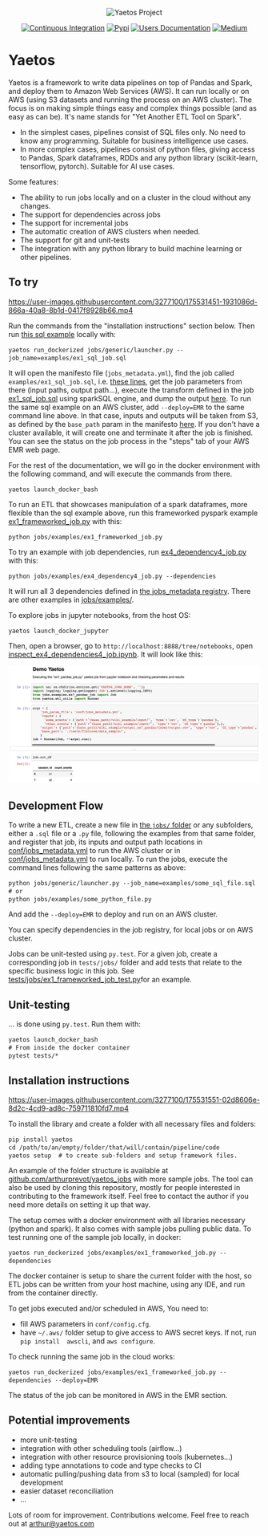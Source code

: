 <p align="center">
	<img src="./docs/images/logo_full.jpeg" alt="Yaetos Project" width="300" height="auto"/>
</p>

<div align="center">

[![Continuous Integration](https://github.com/arthurprevot/yaetos/actions/workflows/pythonapp.yml/badge.svg)](https://github.com/arthurprevot/yaetos/actions/workflows/pythonapp.yml)
[![Pypi](https://img.shields.io/pypi/v/yaetos.svg)](https://pypi.python.org/pypi/yaetos)
[![Users Documentation](https://img.shields.io/badge/-Users_Docs-blue?style=plastic&logo=readthedocs)](https://yaetos.readthedocs.io/en/latest/)
[![Medium](https://img.shields.io/badge/_-Medium-orange?style=plastic&logo=medium)](https://medium.com/@arthurprevot/yaetos-data-framework-description-ddc71caf6ce)

</div>

# Yaetos
Yaetos is a framework to write data pipelines on top of Pandas and Spark, and deploy them to Amazon Web Services (AWS). It can run locally or on AWS (using S3 datasets and running the process on an AWS cluster). The focus is on making simple things easy and complex things possible (and as easy as can be). It's name stands for "Yet Another ETL Tool on Spark".
 - In the simplest cases, pipelines consist of SQL files only. No need to know any programming. Suitable for business intelligence use cases.
 - In more complex cases, pipelines consist of python files, giving access to Pandas, Spark dataframes, RDDs and any python library (scikit-learn, tensorflow, pytorch). Suitable for AI use cases.

Some features:
 * The ability to run jobs locally and on a cluster in the cloud without any changes.
 * The support for dependencies across jobs
 * The support for incremental jobs
 * The automatic creation of AWS clusters when needed.
 * The support for git and unit-tests
 * The integration with any python library to build machine learning or other pipelines.

## To try

https://user-images.githubusercontent.com/3277100/175531451-1931086d-866a-40a8-8b1d-0417f8928b66.mp4

Run the commands from the "installation instructions" section below. Then run [this sql example](jobs/examples/ex1_sql_job.sql) locally with:

    yaetos run_dockerized jobs/generic/launcher.py --job_name=examples/ex1_sql_job.sql

It will open the manifesto file (`jobs_metadata.yml`), find the job called `examples/ex1_sql_job.sql`, i.e. [these lines](conf/jobs_metadata.yml#L7-L16), get the job parameters from there (input paths, output path...), execute the transform defined in the job [ex1_sql_job.sql](jobs/examples/ex1_sql_job.sql) using sparkSQL engine, and dump the output [here](conf/jobs_metadata.yml#L12). To run the same sql example on an AWS cluster, add `--deploy=EMR` to the same command line above. In that case, inputs and outputs will be taken from S3, as defined by the `base_path` param in the manifesto [here](conf/jobs_metadata.yml#L214). If you don't have a cluster available, it will create one and terminate it after the job is finished. You can see the status on the job process in the "steps" tab of your AWS EMR web page.

For the rest of the documentation, we will go in the docker environment with the following command, and will execute the commands from there.

    yaetos launch_docker_bash

To run an ETL that showcases manipulation of a spark dataframes, more flexible than the sql example above, run this frameworked pyspark example [ex1_frameworked_job.py](jobs/examples/ex1_frameworked_job.py) with this:

    python jobs/examples/ex1_frameworked_job.py

To try an example with job dependencies, run [ex4_dependency4_job.py](jobs/examples/ex4_dependency4_job.py) with this:

    python jobs/examples/ex4_dependency4_job.py --dependencies

It will run all 3 dependencies defined in [the jobs_metadata registry](conf/jobs_metadata.yml#L57-L87). There are other examples in [jobs/examples/](jobs/examples/).

To explore jobs in jupyter notebooks, from the host OS:

    yaetos launch_docker_jupyter

Then, open a browser, go to `http://localhost:8888/tree/notebooks`, open  [inspect_ex4_dependencies4_job.ipynb](notebooks/inspect_ex4_dependencies4_job.ipynb). It will look like this:

![jupyter demo](docs/images/Screenshot_2022-05-30_at_12.03.14.png)

## Development Flow

To write a new ETL, create a new file in [ the `jobs/` folder](jobs/) or any subfolders, either a `.sql` file or a `.py` file, following the examples from that same folder, and register that job, its inputs and output path locations in [conf/jobs_metadata.yml](conf/jobs_metadata.yml) to run the AWS cluster or in [conf/jobs_metadata.yml](conf/jobs_metadata.yml) to run locally. To run the jobs, execute the command lines following the same patterns as above:

    python jobs/generic/launcher.py --job_name=examples/some_sql_file.sql
    # or
    python jobs/examples/some_python_file.py

And add the `--deploy=EMR` to deploy and run on an AWS cluster.

You can specify dependencies in the job registry, for local jobs or on AWS cluster.

Jobs can be unit-tested using `py.test`. For a given job, create a corresponding job in `tests/jobs/` folder and add tests that relate to the specific business logic in this job. See [tests/jobs/ex1_frameworked_job_test.py](tests/jobs/ex1_frameworked_job_test.py)for an example.

## Unit-testing
... is done using `py.test`. Run them with:

    yaetos launch_docker_bash
    # From inside the docker container
    pytest tests/*

## Installation instructions

https://user-images.githubusercontent.com/3277100/175531551-02d8606e-8d2c-4cd9-ad8c-759711810fd7.mp4

To install the library and create a folder with all necessary files and folders:

    pip install yaetos
    cd /path/to/an/empty/folder/that/will/contain/pipeline/code
    yaetos setup  # to create sub-folders and setup framework files.

An example of the folder structure is available at [github.com/arthurprevot/yaetos_jobs](https://github.com/arthurprevot/yaetos_jobs) with more sample jobs. The tool can also be used by cloning this repository, mostly for people interested in contributing to the framework itself. Feel free to contact the author if you need more details on setting it up that way.

The setup comes with a docker environment with all libraries necessary (python and spark). It also comes with sample jobs pulling public data. To test running one of the sample job locally, in docker:

    yaetos run_dockerized jobs/examples/ex1_frameworked_job.py --dependencies

The docker container is setup to share the current folder with the host, so ETL jobs can be written from your host machine, using any IDE, and run from the container directly.

To get jobs executed and/or scheduled in AWS, You need to:
 * fill AWS parameters in `conf/config.cfg`.
 * have `~/.aws/` folder setup to give access to AWS secret keys. If not, run `pip install  awscli`, and `aws configure`.

To check running the same job in the cloud works:

    yaetos run_dockerized jobs/examples/ex1_frameworked_job.py --dependencies --deploy=EMR

The status of the job can be monitored in AWS in the EMR section.

## Potential improvements

 * more unit-testing
 * integration with other scheduling tools (airflow...)
 * integration with other resource provisioning tools (kubernetes...)
 * adding type annotations to code and type checks to CI
 * automatic pulling/pushing data from s3 to local (sampled) for local development
 * easier dataset reconciliation
 * ...

Lots of room for improvement. Contributions welcome.
Feel free to reach out at arthur@yaetos.com
